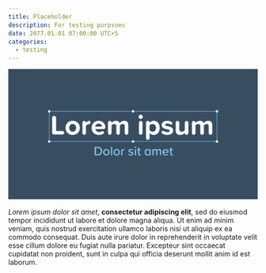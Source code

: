 ```yaml
---
title: Placeholder
description: For testing purpsoes
date: 2077.01.01 07:00:00 UTC+5
categories:
  - testing
---
```


![](./assets/_header.png)

_Lorem ipsum dolor sit amet_, **consectetur adipiscing elit**, sed do eiusmod tempor incididunt ut labore et dolore magna aliqua. Ut enim ad minim veniam, quis nostrud exercitation ullamco laboris nisi ut aliquip ex ea commodo consequat. Duis aute irure dolor in reprehenderit in voluptate velit esse cillum dolore eu fugiat nulla pariatur. Excepteur sint occaecat cupidatat non proident, sunt in culpa qui officia deserunt mollit anim id est laborum.
